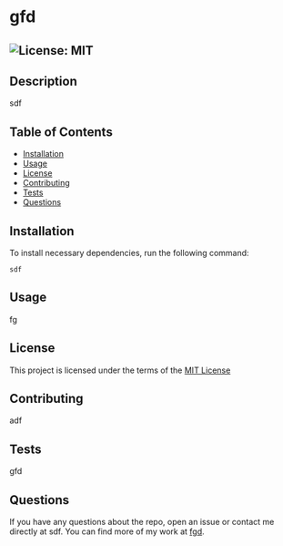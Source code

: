 # gfd
  ## ![License: MIT](https://img.shields.io/badge/License-MIT-yellow.svg)
  ## Description
  sdf
  ## Table of Contents
  * [Installation](#installation)
  * [Usage](#usage)
  * [License](#license)
  * [Contributing](#contributing)
  * [Tests](#tests)
  * [Questions](#questions)
  
  ## Installation
  To install necessary dependencies, run the following command: 
  ```
  sdf
  ```
  
  ## Usage
  fg

  ## License  

  This project is licensed under the terms of the [MIT License](https://opensource.org/licenses/MIT)

  ## Contributing
  adf

  ## Tests
  gfd

  ## Questions
  If you have any questions about the repo, open an issue or contact me directly at sdf. You can find more of my work at [fgd](https://github.com/fgd).
  